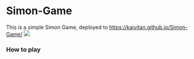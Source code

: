 # Simon-Game

This is a simple Simon Game, deployed to https://kaiyitan.github.io/Simon-Game/ 
<img src="https://user-images.githubusercontent.com/35439849/103074042-c17d6980-4603-11eb-867d-b492fe395b9d.png" styles="width: 100px">

### How to play

